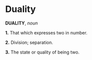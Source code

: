 # Duality

**DUALITY**, _noun_

**1.** That which expresses two in number.

**2.** Division; separation.

**3.** The state or quality of being two.